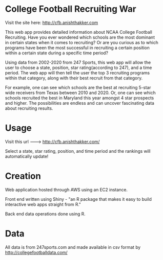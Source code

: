 # College Football Recruiting War
Visit the site here: http://cfb.anishthakker.com

This web app provides detailed information about NCAA College Football Recruiting.
Have you ever wondered which schools are the most dominant in certain states when it comes to recruiting? Or are you curious as to which programs have been the most successful in recruiting a certain position within a certain state during a specific time period?

Using data from 2002-2020 from 247 Sports, this web app will allow the user to choose a state, position, star rating(according to 247), and a time period. The web app will then tell the user  the top 3 recruiting programs within that category, along with their best recruit from that category.

For example, one can see which schools are the best at recruiting 5-star wide receivers from Texas between 2010 and 2020. Or, one can see which schools recruited the best in Maryland this year amongst 4 star prospects and higher. The possibilities are endless and can uncover fascinating data about recruiting results.

# Usage
Visit this url ---> http://cfb.anishthakker.com/

Select a state, star rating, position, and time period and the rankings will automatically update!

# Creation
Web application hosted through AWS using an EC2 instance.

Front end written using Shiny - "an R package that makes it easy to build interactive web apps straight from R."

Back end data operations done using R.

# Data
All data is from 247sports.com and made available in csv format by http://collegefootballdata.com/ 




